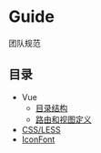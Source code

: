 # Guide
团队规范

## 目录

* Vue
  * [目录结构](./vue/src.md)
  * [路由和视图定义](./vue/router.md)
* [CSS/LESS](./less.md)
* [IconFont](./icon.md)
